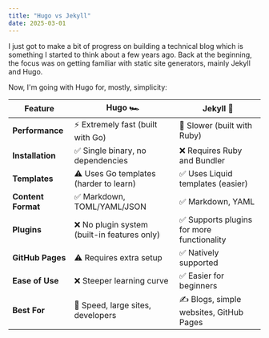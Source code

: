 ```yaml
---
title: "Hugo vs Jekyll"
date: 2025-03-01
---
```


I just got to make a bit of progress on building a technical blog which is something I started to think about a few years ago. Back at the beginning, the focus was on getting familiar with static site generators, mainly Jekyll and Hugo.

Now, I'm going with Hugo for, mostly, simplicity:

| Feature            | Hugo 🏎️                                    | Jekyll 📝                                 |
|--------------------|---------------------------------------------|-------------------------------------------|
| **Performance**    | ⚡ Extremely fast (built with Go)            | 🚶 Slower (built with Ruby)               |
| **Installation**   | ✅ Single binary, no dependencies            | ❌ Requires Ruby and Bundler               |
| **Templates**      | ⚠️ Uses Go templates (harder to learn)      | ✅ Uses Liquid templates (easier)          |
| **Content Format** | ✅ Markdown, TOML/YAML/JSON                  | ✅ Markdown, YAML                          |
| **Plugins**        | ❌ No plugin system (built-in features only) | ✅ Supports plugins for more functionality |
| **GitHub Pages**   | ⚠️ Requires extra setup                     | ✅ Natively supported                      |
| **Ease of Use**    | ❌ Steeper learning curve                    | ✅ Easier for beginners                    |
| **Best For**       | 🚀 Speed, large sites, developers           | ✍️ Blogs, simple websites, GitHub Pages   |